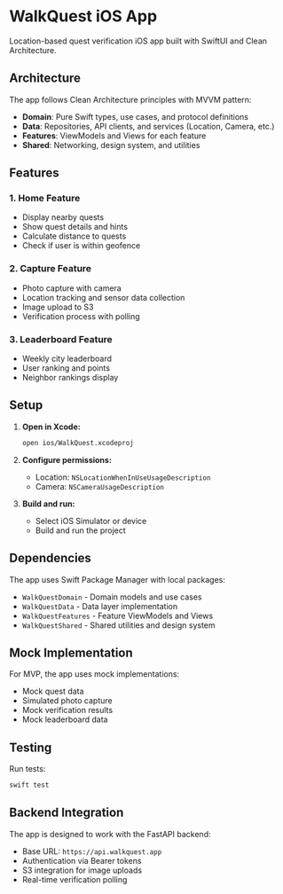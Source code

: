 # WalkQuest iOS App

Location-based quest verification iOS app built with SwiftUI and Clean Architecture.

## Architecture

The app follows Clean Architecture principles with MVVM pattern:

- **Domain**: Pure Swift types, use cases, and protocol definitions
- **Data**: Repositories, API clients, and services (Location, Camera, etc.)
- **Features**: ViewModels and Views for each feature
- **Shared**: Networking, design system, and utilities

## Features

### 1. Home Feature
- Display nearby quests
- Show quest details and hints
- Calculate distance to quests
- Check if user is within geofence

### 2. Capture Feature
- Photo capture with camera
- Location tracking and sensor data collection
- Image upload to S3
- Verification process with polling

### 3. Leaderboard Feature
- Weekly city leaderboard
- User ranking and points
- Neighbor rankings display

## Setup

1. **Open in Xcode:**
   ```bash
   open ios/WalkQuest.xcodeproj
   ```

2. **Configure permissions:**
   - Location: `NSLocationWhenInUseUsageDescription`
   - Camera: `NSCameraUsageDescription`

3. **Build and run:**
   - Select iOS Simulator or device
   - Build and run the project

## Dependencies

The app uses Swift Package Manager with local packages:
- `WalkQuestDomain` - Domain models and use cases
- `WalkQuestData` - Data layer implementation
- `WalkQuestFeatures` - Feature ViewModels and Views
- `WalkQuestShared` - Shared utilities and design system

## Mock Implementation

For MVP, the app uses mock implementations:
- Mock quest data
- Simulated photo capture
- Mock verification results
- Mock leaderboard data

## Testing

Run tests:
```bash
swift test
```

## Backend Integration

The app is designed to work with the FastAPI backend:
- Base URL: `https://api.walkquest.app`
- Authentication via Bearer tokens
- S3 integration for image uploads
- Real-time verification polling
